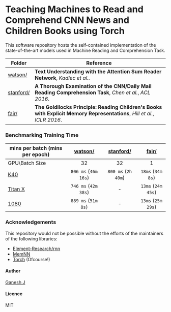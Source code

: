 # Teaching Machines to Read and Comprehend CNN News and Children Books using Torch

This software repository hosts the self-contained implementation of the state-of-the-art models used in Machine Reading and Comprehension Task.

| Folder | Reference |
|---|---|
| [watson/](https://github.com/ganeshjawahar/torch-teacher/tree/master/watson)| **Text Understanding with the Attention Sum Reader Network**, *Kadlec et al.*. |
| [stanford/](https://github.com/ganeshjawahar/torch-teacher/tree/master/stanford) | **A Thorough Examination of the CNN/Daily Mail Reading Comprehension Task**, *Chen et al.*, *ACL 2016*. |
| [fair/](https://github.com/ganeshjawahar/torch-teacher/tree/master/fair) | **The Goldilocks Principle: Reading Children's Books with Explicit Memory Representations**, *Hill et al.*, *ICLR 2016*. |

### Benchmarking Training Time

| mins per batch (mins per epoch) | [watson/](https://github.com/ganeshjawahar/torch-teacher/tree/master/watson) | [stanford/](https://github.com/ganeshjawahar/torch-teacher/tree/master/stanford) | [fair/](https://github.com/ganeshjawahar/torch-teacher/tree/master/fair) |
|---|:---:|:---:|:---:|
|GPU\Batch Size|32|32|1|
|[K40](http://www.nvidia.com/object/tesla-servers.html)|`806 ms` (`46m 16s`)|`800 ms` (`2h 40m`)|`18ms` (`34m 8s`)|
|[Titan X](http://www.geforce.com/hardware/desktop-gpus/geforce-gtx-titan-x/specifications)|`746 ms` (`42m 38s`)|-|`13ms` (`24m 45s`)|
|[1080](http://www.geforce.com/hardware/10series/geforce-gtx-1080) |`889 ms` (`51m 8s`)|-|`13ms` (`25m 29s`)|

### Acknowledgements
This repository would not be possible without the efforts of the maintainers of the following libraries:
* [Element-Research/rnn](https://github.com/Element-Research/rnn)
* [MemNN](https://github.com/facebook/MemNN)
* [Torch](https://github.com/torch) (Ofcourse!)

#### Author
[Ganesh J](https://researchweb.iiit.ac.in/~ganesh.j/)

#### Licence
MIT
